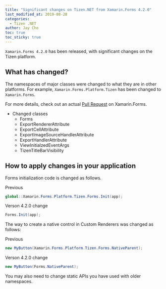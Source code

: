 ```yaml
---
title: "Significant changes on Tizen.NET from Xamarin.Forms 4.2.0"
last_modified_at: 2019-08-28
categories:
  - Tizen .NET
author: Jay Cho
toc: true
toc_sticky: true
---
```


`Xamarin.Forms 4.2.0` has been released, with significant changes on the Tizen platform.

## What has changed?
The namespaces of major classes were changed to what they are in other platforms. For example, `Xamarin.Forms.Platform.Tizen` has been changed to `Xamarin.Forms`.

For more details, check out an actual [Pull Request](https://github.com/xamarin/Xamarin.Forms/pull/7193) on Xamarin.Forms.

- Changed classes
  - Forms
  - ExportRendererAttribute
  - ExportCellAttribute
  - ExportImageSourceHandlerAttribute
  - ExportHandlerAttribute
  - ViewInitialzedEventArgs
  - TizenTitleBarVisibility

## How to apply changes in your application

Forms initialization code is changed as follows.

Previous
```cs
global::Xamarin.Forms.Platform.Tizen.Forms.Init(app);
```
Verson 4.2.0 change
```cs
Forms.Init(app);
```

The way to create a native control in Custom Renderers was changed as follows:

Previous
```cs
new MyButton(Xamarin.Forms.Platform.Tizen.Forms.NativeParent);
```

Verson 4.2.0 change
```cs
new MyButton(Forms.NativeParent);
```

You may also need to change static APIs you have used with older namespaces.
